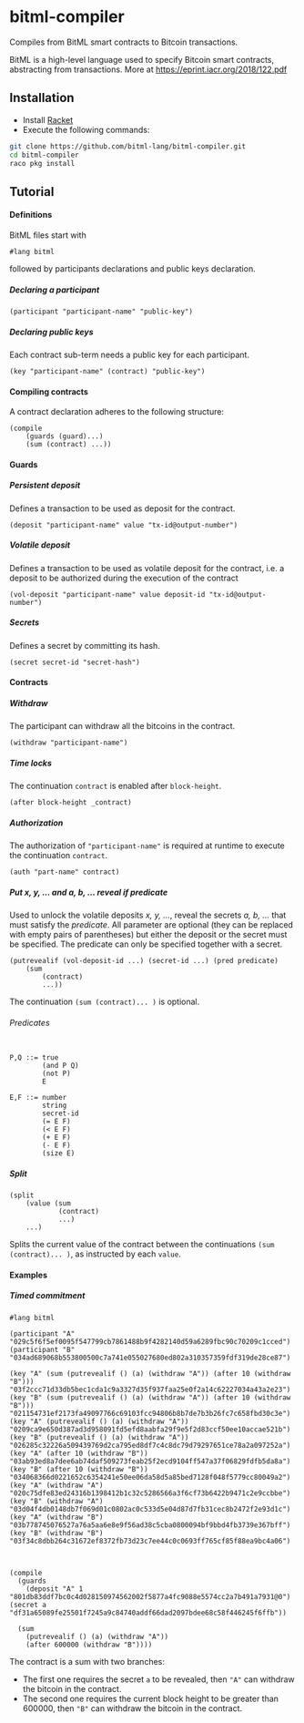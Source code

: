 # bitml-compiler
Compiles from BitML smart contracts to Bitcoin transactions.

BitML is a high-level language used to specify Bitcoin smart contracts, abstracting from transactions.
More at https://eprint.iacr.org/2018/122.pdf

## Installation

* Install [Racket](https://download.racket-lang.org/)
* Execute the following commands:

```bash
git clone https://github.com/bitml-lang/bitml-compiler.git
cd bitml-compiler
raco pkg install
```

## Tutorial

#### Definitions

BitML files start with

```racket
#lang bitml
```

followed by participants declarations and public keys declaration.

##### Declaring a participant

`(participant "participant-name" "public-key")`

##### Declaring public keys

Each contract sub-term needs a public key for each participant.

`(key "participant-name" (contract) "public-key")`

#### Compiling contracts

A contract declaration adheres to the following structure:

```
(compile 
	(guards (guard)...)        
    (sum (contract) ...))
```

#### Guards

##### Persistent deposit

Defines a transaction to be used as deposit for the contract.

```
(deposit "participant-name" value "tx-id@output-number")
```

##### Volatile deposit

Defines a transaction to be used as volatile deposit for the contract,
i.e. a deposit to be authorized during the execution of the contract

```
(vol-deposit "participant-name" value deposit-id "tx-id@output-number")
```

##### Secrets

Defines a secret by committing its hash.

```
(secret secret-id "secret-hash")
```

#### Contracts

##### Withdraw

The participant can withdraw all the bitcoins in the contract.

```
(withdraw "participant-name")
```

##### Time locks

The continuation `contract` is enabled after `block-height`.

```
(after block-height _contract)
```

##### Authorization

The authorization of `"participant-name"` is required at runtime to execute 
the continuation `contract`.

```
(auth "part-name" contract)
```

##### Put *x, y, ...* and *a, b, ...* reveal if *predicate*

Used to unlock the volatile deposits *x, y, ...*, reveal the secrets *a, b, ...* that must satisfy the *predicate*.
All parameter are optional
(they can be replaced with empty pairs of parentheses)
but either the deposit or the secret must be specified. The predicate can only be specified together with a secret.

```
(putrevealif (vol-deposit-id ...) (secret-id ...) (pred predicate) 
	(sum 
    	(contract) 
        ...)) 
```

The continuation ```(sum (contract)... )``` is optional.

###### Predicates

```

P,Q ::= true
		(and P Q)
        (not P)
        E
```

```
E,F ::= number
		string
        secret-id
        (= E F)
        (< E F)
        (+ E F)
        (- E F)
        (size E)   
```

##### Split

```
(split
	(value (sum 
    		(contract) 
            ...) 
    ...)
```

Splits the current value of the contract between the continuations ```(sum (contract)... )```,
as instructed by each ```value```.


#### Examples

##### Timed commitment

```
#lang bitml

(participant "A" "029c5f6f5ef0095f547799cb7861488b9f4282140d59a6289fbc90c70209c1cced")
(participant "B" "034ad689068b553800500c7a741e055027680ed802a310357359fdf319de28ce87")

(key "A" (sum (putrevealif () (a) (withdraw "A")) (after 10 (withdraw "B"))) "03f2ccc71d33db5bec1cda1c9a3327d35f937faa25e0f2a14c62227034a43a2e23")
(key "B" (sum (putrevealif () (a) (withdraw "A")) (after 10 (withdraw "B"))) "021154731ef2173fa49097766c69103fcc94806b8b7de7b3b26fc7c658fbd30c3e")
(key "A" (putrevealif () (a) (withdraw "A")) "0209ca9e650d387ad3d958091fd5efd8aabfa29f9e5f2d83ccf50ee10accae521b")
(key "B" (putrevealif () (a) (withdraw "A")) "026285c32226a509439769d2ca795ed8df7c4c8dc79d79297651ce78a2a097252a")
(key "A" (after 10 (withdraw "B")) "03ab93ed8a7dee6ab74daf509273feab25f2ecd9104ff547a37f06829fdfb5da8a")
(key "B" (after 10 (withdraw "B")) "034068366d0221652c6354241e50ee06da58d5a85bed7128f048f5779cc80049a2")
(key "A" (withdraw "A") "020c75dfe83ed24316b1398412b1c32c5286566a3f6cf73b6422b9471c2e9ccbbe")
(key "B" (withdraw "A") "03d04f4db0148db7f069d01c0802ac0c533d5e04d87d7fb31cec8b2472f2e93d1c")
(key "A" (withdraw "B") "03b778745076527a76a5aa6e8e9f56ad38c5cba0800094bf9bbd4fb3739e367bff")
(key "B" (withdraw "B") "03f34c8dbb264c31672ef8372fb73d23c7ee44c0c0693ff765cf85f88ea9bc4a06")



(compile 
  (guards
  	(deposit "A" 1 "801db83ddf7bc0c4d028150974562002f5877a4fc9088e5574cc2a7b491a7931@0")			(secret a "df31a65089fe25501f7245a9c84740addf66dad2097bdee68c58f446245f6ffb"))

  (sum 
  	(putrevealif () (a) (withdraw "A")) 
  	(after 600000 (withdraw "B"))))

```

The contract is a sum with two branches:

* The first one requires the secret `a` to be revealed, then `"A"` can withdraw the bitcoin in the contract.
* The second one requires the current block height to be greater than 600000, then `"B"` can withdraw the bitcoin in the contract.

